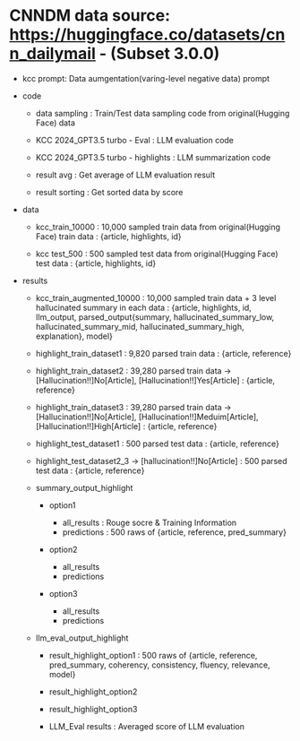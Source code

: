 # CNNDM data source: https://huggingface.co/datasets/cnn_dailymail - (Subset 3.0.0)

<File Description>

- kcc prompt: Data aumgentation(varing-level negative data) prompt

- code
	- data sampling
		: Train/Test data sampling code from original(Hugging Face) data
	
	- KCC 2024_GPT3.5 turbo - Eval
		: LLM evaluation code

	- KCC 2024_GPT3.5 turbo - highlights
		: LLM summarization code

	- result avg
		: Get average of LLM evaluation result

	- result sorting
		: Get sorted data by score

- data
	- kcc_train_10000
		: 10,000 sampled train data from original(Hugging Face) train data
		: {article, highlights, id}

	- kcc test_500
		: 500 sampled test data from original(Hugging Face) test data
		: {article, highlights, id}

- results
	- kcc_train_augmented_10000
		: 10,000 sampled train data + 3 level hallucinated summary in each data
		: {article, highlights, id, llm_output, parsed_output{summary, hallucinated_summary_low, hallucinated_summary_mid, hallucinated_summary_high, explanation}, model}
	
	- highlight_train_dataset1
		: 9,820 parsed train data
		: {article, reference}

	- highlight_train_dataset2
		: 39,280 parsed train data -> [Hallucination!!]No[Article], [Hallucination!!]Yes[Article]
		: {article, reference}

	- highlight_train_dataset3
		: 39,280 parsed train data -> [Hallucination!!]No[Article], [Hallucination!!]Meduim[Article], [Hallucination!!]High[Article]
		: {article, reference}

	- highlight_test_dataset1
		: 500 parsed test data
		: {article, reference}

	- highlight_test_dataset2_3 ->  [hallucination!!]No[Article]
		: 500 parsed test data
		: {article, reference}

	- summary_output_highlight
		- option1
			- all_results
				: Rouge socre & Training Information
			- predictions
				: 500 raws of {article, reference, pred_summary}

		- option2
			- all_results
			- predictions

		- option3
			- all_results
			- predictions

	- llm_eval_output_highlight
		- result_highlight_option1
			: 500 raws of {article, reference, pred_summary, coherency, consistency, fluency, relevance, model}

		- result_highlight_option2

		- result_highlight_option3

		- LLM_Eval results
			: Averaged score of LLM evaluation





